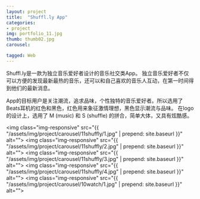 ```yaml
---
layout: project
title:  "Shuffl.ly App"
categories:
- project
img: portfolio_11.jpg
thumb: thumb02.jpg
carousel:

tagged: Web
---
```

Shuffl.ly是一款为独立音乐爱好者设计的音乐社交类App。
独立音乐爱好者不仅可以方便的发现最新最热的音乐，还可以和自己喜欢的音乐人互动，在第一时间得到他们的最新消息。

App的目标用户是关注潮流，追求品味，个性独特的音乐爱好者。所以选用了Beats耳机的红色和黑色，红色用来象征激情理想，黑色显示潮流与品味。
在logo的设计上，选用了 M (music) 和 S (shuffle) 的拼合，简单大体，又具有炫酷感。

<img class="img-responsive" src="{{ "/assets/img/project/carousel/11shuffly/1.jpg" | prepend: site.baseurl }}" alt="">
<img class="img-responsive" src="{{ "/assets/img/project/carousel/11shuffly/2.jpg" | prepend: site.baseurl }}" alt="">
<img class="img-responsive" src="{{ "/assets/img/project/carousel/11shuffly/3.jpg" | prepend: site.baseurl }}" alt="">
<img class="img-responsive" src="{{ "/assets/img/project/carousel/11shuffly/4.jpg" | prepend: site.baseurl }}" alt="">
<img class="img-responsive" src="{{ "/assets/img/project/carousel/10watch/1.jpg" | prepend: site.baseurl }}" alt="">


